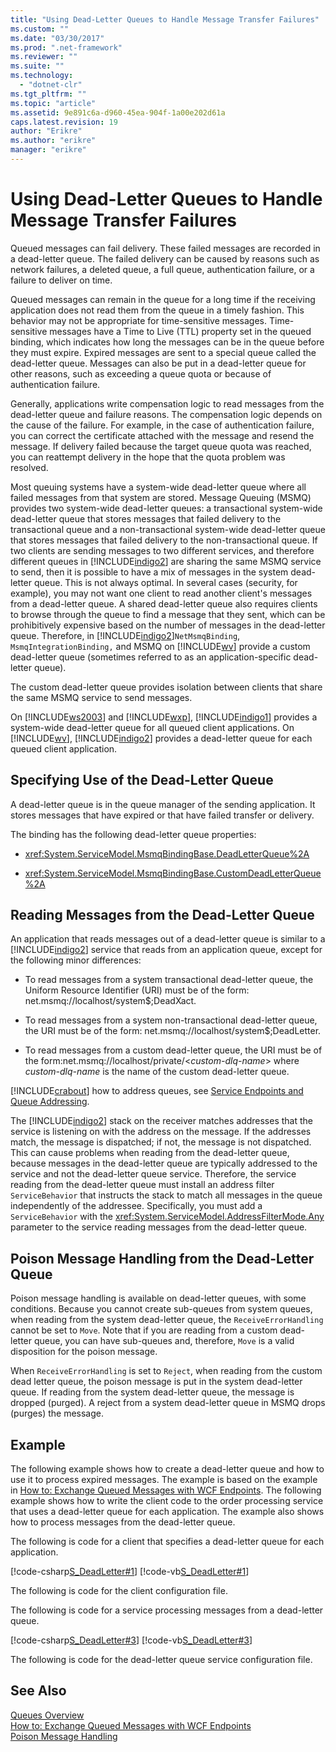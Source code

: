 ```yaml
---
title: "Using Dead-Letter Queues to Handle Message Transfer Failures"
ms.custom: ""
ms.date: "03/30/2017"
ms.prod: ".net-framework"
ms.reviewer: ""
ms.suite: ""
ms.technology: 
  - "dotnet-clr"
ms.tgt_pltfrm: ""
ms.topic: "article"
ms.assetid: 9e891c6a-d960-45ea-904f-1a00e202d61a
caps.latest.revision: 19
author: "Erikre"
ms.author: "erikre"
manager: "erikre"
---
```

# Using Dead-Letter Queues to Handle Message Transfer Failures
Queued messages can fail delivery. These failed messages are recorded in a dead-letter queue. The failed delivery can be caused by reasons such as network failures, a deleted queue, a full queue, authentication failure, or a failure to deliver on time.  
  
 Queued messages can remain in the queue for a long time if the receiving application does not read them from the queue in a timely fashion. This behavior may not be appropriate for time-sensitive messages. Time-sensitive messages have a Time to Live (TTL) property set in the queued binding, which indicates how long the messages can be in the queue before they must expire. Expired messages are sent to a special queue called the dead-letter queue. Messages can also be put in a dead-letter queue for other reasons, such as exceeding a queue quota or because of authentication failure.  
  
 Generally, applications write compensation logic to read messages from the dead-letter queue and failure reasons. The compensation logic depends on the cause of the failure. For example, in the case of authentication failure, you can correct the certificate attached with the message and resend the message. If delivery failed because the target queue quota was reached, you can reattempt delivery in the hope that the quota problem was resolved.  
  
 Most queuing systems have a system-wide dead-letter queue where all failed messages from that system are stored. Message Queuing (MSMQ) provides two system-wide dead-letter queues: a transactional system-wide dead-letter queue that stores messages that failed delivery to the transactional queue and a non-transactional system-wide dead-letter queue that stores messages that failed delivery to the non-transactional queue. If two clients are sending messages to two different services, and therefore different queues in [!INCLUDE[indigo2](../../../../includes/indigo2-md.md)] are sharing the same MSMQ service to send, then it is possible to have a mix of messages in the system dead-letter queue. This is not always optimal. In several cases (security, for example), you may not want one client to read another client's messages from a dead-letter queue. A shared dead-letter queue also requires clients to browse through the queue to find a message that they sent, which can be prohibitively expensive based on the number of messages in the dead-letter queue. Therefore, in [!INCLUDE[indigo2](../../../../includes/indigo2-md.md)]`NetMsmqBinding`, `MsmqIntegrationBinding,` and MSMQ on [!INCLUDE[wv](../../../../includes/wv-md.md)] provide a custom dead-letter queue (sometimes referred to as an application-specific dead-letter queue).  
  
 The custom dead-letter queue provides isolation between clients that share the same MSMQ service to send messages.  
  
 On [!INCLUDE[ws2003](../../../../includes/ws2003-md.md)] and [!INCLUDE[wxp](../../../../includes/wxp-md.md)], [!INCLUDE[indigo1](../../../../includes/indigo1-md.md)] provides a system-wide dead-letter queue for all queued client applications. On [!INCLUDE[wv](../../../../includes/wv-md.md)], [!INCLUDE[indigo2](../../../../includes/indigo2-md.md)] provides a dead-letter queue for each queued client application.  
  
## Specifying Use of the Dead-Letter Queue  
 A dead-letter queue is in the queue manager of the sending application. It stores messages that have expired or that have failed transfer or delivery.  
  
 The binding has the following dead-letter queue properties:  
  
-   <xref:System.ServiceModel.MsmqBindingBase.DeadLetterQueue%2A>  
  
-   <xref:System.ServiceModel.MsmqBindingBase.CustomDeadLetterQueue%2A>  
  
## Reading Messages from the Dead-Letter Queue  
 An application that reads messages out of a dead-letter queue is similar to a [!INCLUDE[indigo2](../../../../includes/indigo2-md.md)] service that reads from an application queue, except for the following minor differences:  
  
-   To read messages from a system transactional dead-letter queue, the Uniform Resource Identifier (URI) must be of the form: net.msmq://localhost/system$;DeadXact.  
  
-   To read messages from a system non-transactional dead-letter queue, the URI must be of the form: net.msmq://localhost/system$;DeadLetter.  
  
-   To read messages from a custom dead-letter queue, the URI must be of the form:net.msmq://localhost/private/\<*custom-dlq-name*> where *custom-dlq-name* is the name of the custom dead-letter queue.  
  
 [!INCLUDE[crabout](../../../../includes/crabout-md.md)] how to address queues, see [Service Endpoints and Queue Addressing](../../../../docs/framework/wcf/feature-details/service-endpoints-and-queue-addressing.md).  
  
 The [!INCLUDE[indigo2](../../../../includes/indigo2-md.md)] stack on the receiver matches addresses that the service is listening on with the address on the message. If the addresses match, the message is dispatched; if not, the message is not dispatched. This can cause problems when reading from the dead-letter queue, because messages in the dead-letter queue are typically addressed to the service and not the dead-letter queue service. Therefore, the service reading from the dead-letter queue must install an address filter `ServiceBehavior` that instructs the stack to match all messages in the queue independently of the addressee. Specifically, you must add a `ServiceBehavior` with the <xref:System.ServiceModel.AddressFilterMode.Any> parameter to the service reading messages from the dead-letter queue.  
  
## Poison Message Handling from the Dead-Letter Queue  
 Poison message handling is available on dead-letter queues, with some conditions. Because you cannot create sub-queues from system queues, when reading from the system dead-letter queue, the `ReceiveErrorHandling` cannot be set to `Move`. Note that if you are reading from a custom dead-letter queue, you can have sub-queues and, therefore, `Move` is a valid disposition for the poison message.  
  
 When `ReceiveErrorHandling` is set to `Reject`, when reading from the custom dead letter queue, the poison message is put in the system dead-letter queue. If reading from the system dead-letter queue, the message is dropped (purged). A reject from a system dead-letter queue in MSMQ drops (purges) the message.  
  
## Example  
 The following example shows how to create a dead-letter queue and how to use it to process expired messages. The example is based on the example in [How to: Exchange Queued Messages with WCF Endpoints](../../../../docs/framework/wcf/feature-details/how-to-exchange-queued-messages-with-wcf-endpoints.md). The following example shows how to write the client code to the order processing service that uses a dead-letter queue for each application. The example also shows how to process messages from the dead-letter queue.  
  
 The following is code for a client that specifies a dead-letter queue for each application.  
  
 [!code-csharp[S_DeadLetter#1](../../../../samples/snippets/csharp/VS_Snippets_CFX/s_deadletter/cs/client.cs#1)]
 [!code-vb[S_DeadLetter#1](../../../../samples/snippets/visualbasic/VS_Snippets_CFX/s_deadletter/vb/client.vb#1)]  
  
 The following is code for the client configuration file.  
  
  
  
 The following is code for a service processing messages from a dead-letter queue.  
  
 [!code-csharp[S_DeadLetter#3](../../../../samples/snippets/csharp/VS_Snippets_CFX/s_deadletter/cs/dlservice.cs#3)]
 [!code-vb[S_DeadLetter#3](../../../../samples/snippets/visualbasic/VS_Snippets_CFX/s_deadletter/vb/dlservice.vb#3)]  
  
 The following is code for the dead-letter queue service configuration file.  
  
  
  
## See Also  
 [Queues Overview](../../../../docs/framework/wcf/feature-details/queues-overview.md)   
 [How to: Exchange Queued Messages with WCF Endpoints](../../../../docs/framework/wcf/feature-details/how-to-exchange-queued-messages-with-wcf-endpoints.md)   
 [Poison Message Handling](../../../../docs/framework/wcf/feature-details/poison-message-handling.md)

